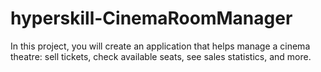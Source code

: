 # hyperskill-CinemaRoomManager
In this project, you will create an application that helps manage a cinema theatre: sell tickets, check available seats, see sales statistics, and more.
